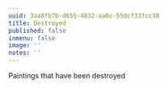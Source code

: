 ```yaml
---
uuid: 3aa8fb7b-d655-4832-aa6c-55dcf33fcc38
title: Destroyed
published: false
inmenu: false
image: ''
notes: ''
---
```

Paintings that have been destroyed

